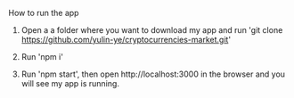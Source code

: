 How to run the app

1. Open a a folder where you want to download my app and run
   'git clone https://github.com/yulin-ye/cryptocurrencies-market.git'

2. Run 'npm i'

3. Run 'npm start', then open http://localhost:3000 in the browser and you will see my app is running.
